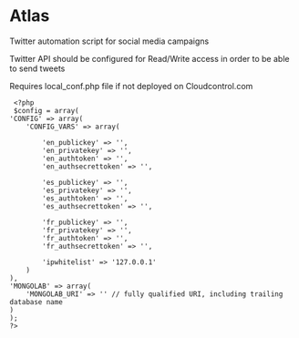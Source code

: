 Atlas
=====

Twitter automation script for social media campaigns

Twitter API should be configured for Read/Write access in order to be able to send tweets

Requires local_conf.php file if not deployed on Cloudcontrol.com


     <?php
     $config = array(
	'CONFIG' => array(
		'CONFIG_VARS' => array(
		
			'en_publickey' => '',
			'en_privatekey' => '',
			'en_authtoken' => '',
			'en_authsecrettoken' => '',
			
			'es_publickey' => '',
			'es_privatekey' => '',
			'es_authtoken' => '',
			'es_authsecrettoken' => '',
			
			'fr_publickey' => '',
			'fr_privatekey' => '',
			'fr_authtoken' => '',
			'fr_authsecrettoken' => '',
			
			'ipwhitelist' => '127.0.0.1'
		)	
	),
	'MONGOLAB' => array(
		'MONGOLAB_URI' => '' // fully qualified URI, including trailing database name
	)
    );
    ?>

